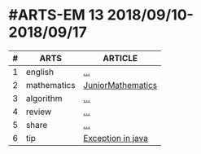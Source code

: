 #ARTS-EM 13 2018/09/10-2018/09/17
=================================

| # | ARTS | ARTICLE |
|---| ----- | ---------- |
|1|english|[...](../english/)|
|2|mathematics|[JuniorMathematics](../mathematics/)|
|3|algorithm|[...](../algorithm/src/)|
|4|review|[...]()|
|5|share|[...](../c/c_programing_language/)|
|6|tip|[Exception in java](../tip/Exception-In-Java.md)|


